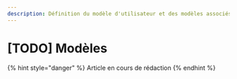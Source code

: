 ```yaml
---
description: Définition du modèle d'utilisateur et des modèles associés
---
```


# \[TODO\] Modèles



{% hint style="danger" %}
Article en cours de rédaction
{% endhint %}

